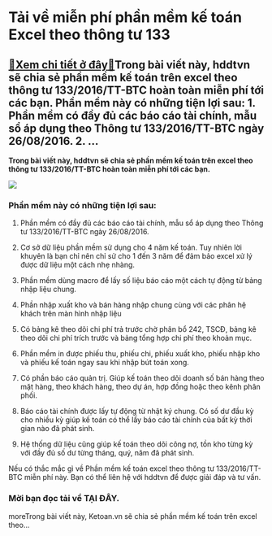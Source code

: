 Tải về miễn phí phần mềm kế toán Excel theo thông tư 133
========================================================

[:gift:Xem chi tiết ở đây:gift:](https://hddtvn.com/tai-ve-mien-phi-phan-mem-ke-toan-excel-theo-thong-tu-133/)Trong bài viết này, hddtvn sẽ chia sẻ phần mềm kế toán trên excel theo thông tư 133/2016/TT-BTC hoàn toàn miễn phí tới các bạn. Phần mềm này có những tiện lợi sau: 1. Phần mềm có đầy đủ các báo cáo tài chính, mẫu sổ áp dụng theo Thông tư 133/2016/TT-BTC ngày 26/08/2016. 2. …
-----------------------------------------------------------------------------------------------------------------------------------------------------------------------------------------------------------------------------------------------------------------------------------

**Trong bài viết này, hddtvn sẽ chia sẻ phần mềm kế toán trên excel theo thông tư 133/2016/TT-BTC hoàn toàn miễn phí tới các bạn.**


![](https://hddtvn.com/wp-content/uploads/2021/01/w2xLpQn.png)


### Phần mềm này có những tiện lợi sau:


1. Phần mềm có đầy đủ các báo cáo tài chính, mẫu sổ áp dụng theo Thông tư 133/2016/TT-BTC ngày 26/08/2016.


2. Cơ sở dữ liệu phần mềm sử dụng cho 4 năm kế toán. Tuy nhiên lời khuyên là bạn chỉ nên chỉ sử cho 1 đến 3 năm để đảm bảo excel xử lý được dữ liệu một cách nhẹ nhàng.


3. Phần mềm dùng macro để lấy số liệu báo cáo một cách tự động từ bảng nhập liệu chung.


4. Phần nhập xuất kho và bán hàng nhập chung cùng với các phân hệ khách trên màn hình nhập liệu


5. Có bảng kê theo dõi chi phí trả trước chờ phân bổ 242, TSCĐ, bảng kê theo dõi chi phí trích trước và bảng tổng hợp chi phí theo khoản mục.


6. Phần mềm in được phiếu thu, phiếu chi, phiếu xuất kho, phiếu nhập kho và phiếu kế toán ngay sau khi nhập bút toán xong.


7. Có phần báo cáo quản trị. Giúp kế toán theo dõi doanh số bán hàng theo mặt hàng, theo khách hàng, theo dự án, hợp đồng hoặc theo kênh phân phối.


8. Báo cáo tài chính được lấy tự động từ nhật ký chung. Có số dư đầu kỳ cho nhiều kỳ giúp kế toán có thể lấy báo cáo tài chính của bất kỳ thời gian nào đã phát sinh.


9. Hệ thống dữ liệu cũng giúp kế toán theo dõi công nợ, tồn kho từng kỳ với đầy đủ số dư từng tháng, quý, năm đã phát sinh.


Nếu có thắc mắc gì về Phần mềm kế toán excel theo thông tư 133/2016/TT-BTC miễn phí này. Bạn có thể liên hệ với hddtvn để được giải đáp và tư vấn.


### Mời bạn đọc tải về **TẠI ĐÂY**.


moreTrong bài viết này, Ketoan.vn sẽ chia sẻ phần mềm kế toán trên excel theo…

